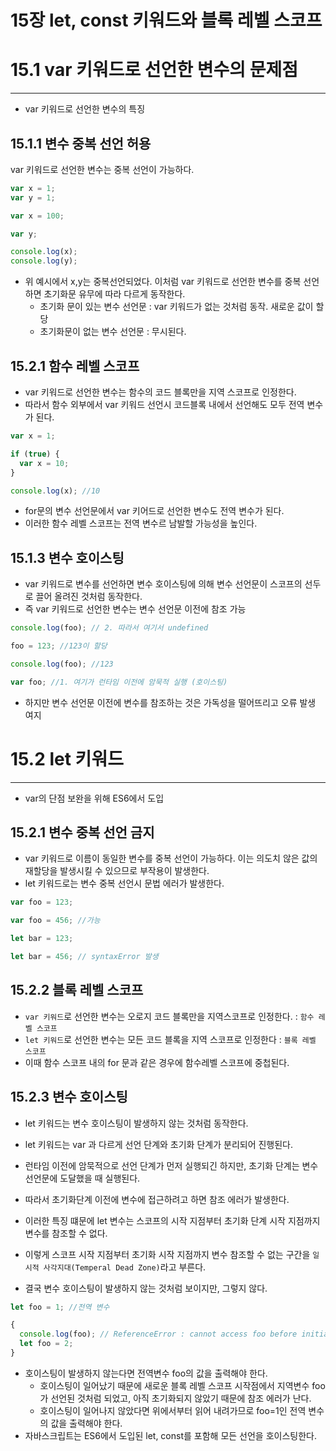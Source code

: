 # 15장 let, const 키워드와 블록 레벨 스코프

# 15.1 var 키워드로 선언한 변수의 문제점

---

- var 키워드로 선언한 변수의 특징

## 15.1.1 변수 중복 선언 허용

var 키워드로 선언한 변수는 중복 선언이 가능하다.

```jsx
var x = 1;
var y = 1;

var x = 100;

var y;

console.log(x);
console.log(y);
```

- 위 예시에서 x,y는 중복선언되었다. 이처럼 var 키워드로 선언한 변수를 중복 선언하면 초기화문 유무에 따라 다르게 동작한다.
  - 초기화 문이 있는 변수 선언문 : var 키워드가 없는 것처럼 동작. 새로운 값이 할당
  - 초기화문이 없는 변수 선언문 : 무시된다.

## 15.2.1 함수 레벨 스코프

- var 키워드로 선언한 변수는 함수의 코드 블록만을 지역 스코프로 인정한다.
- 따라서 함수 외부에서 var 키워드 선언시 코드블록 내에서 선언해도 모두 전역 변수가 된다.

```jsx
var x = 1;

if (true) {
  var x = 10;
}

console.log(x); //10
```

- for문의 변수 선언문에서 var 키어드로 선언한 변수도 전역 변수가 된다.
- 이러한 함수 레벨 스코프는 전역 변수르 남발할 가능성을 높인다.

## 15.1.3 변수 호이스팅

- var 키워드로 변수를 선언하면 변수 호이스팅에 의해 변수 선언문이 스코프의 선두로 끌어 올려진 것처럼 동작한다.
- 즉 var 키워드로 선언한 변수는 변수 선언문 이전에 참조 가능

```jsx
console.log(foo); // 2. 따라서 여기서 undefined

foo = 123; //123이 할당

console.log(foo); //123

var foo; //1. 여기가 런타임 이전에 암묵적 실행 (호이스팅)
```

- 하지만 변수 선언문 이전에 변수를 참조하는 것은 가독성을 떨어뜨리고 오류 발생 여지

# 15.2 let 키워드

---

- var의 단점 보완을 위해 ES6에서 도입

## 15.2.1 변수 중복 선언 금지

- var 키워드로 이름이 동일한 변수를 중복 선언이 가능하다. 이는 의도치 않은 값의 재할당을 발생시킬 수 있으므로 부작용이 발생한다.
- let 키워드로는 변수 중복 선언시 문법 에러가 발생한다.

```jsx
var foo = 123;

var foo = 456; //가능

let bar = 123;

let bar = 456; // syntaxError 발생
```

## 15.2.2 블록 레벨 스코프

- `var 키워드`로 선언한 변수는 오로지 코드 블록만을 지역스코프로 인정한다. : `함수 레벨 스코프`
- `let 키워드`로 선언한 변수는 모든 코드 블록을 지역 스코프로 인정한다 : `블록 레벨 스코프`
- 이때 함수 스코프 내의 for 문과 같은 경우에 함수레벨 스코프에 중첩된다.

## 15.2.3 변수 호이스팅

- let 키워드는 변수 호이스팅이 발생하지 않는 것처럼 동작한다.
- let 키워드는 var 과 다르게 선언 단계와 초기화 단계가 분리되어 진행된다.
- 런타임 이전에 암묵적으로 선언 단계가 먼저 실행되긴 하지만, 초기화 단계는 변수 선언문에 도달했을 때 실행된다.
- 따라서 초기화단계 이전에 변수에 접근하려고 하면 참조 에러가 발생한다.
- 이러한 특징 떄문에 let 변수는 스코프의 시작 지점부터 초기화 단계 시작 지점까지 변수를 참조할 수 없다.
- 이렇게 스코프 시작 지점부터 초기화 시작 지점까지 변수 참조할 수 없는 구간을 `일시적 사각지대(Temperal Dead Zone)`라고 부른다.

- 결국 변수 호이스팅이 발생하지 않는 것처럼 보이지만, 그렇지 않다.

```jsx
let foo = 1; //전역 변수

{
  console.log(foo); // ReferenceError : cannot access foo before initialization
  let foo = 2;
}
```

- 호이스팅이 발생하지 않는다면 전역변수 foo의 값을 출력해야 한다.
  - 호이스팅이 일어났기 때문에 새로운 블록 레벨 스코프 시작점에서 지역변수 foo가 선언된 것처럼 되었고, 아직 초기화되지 않았기 때문에 참조 에러가 난다.
  - 호이스팅이 일어나지 않았다면 위에서부터 읽어 내려가므로 foo=1인 전역 변수의 값을 출력해야 한다.
- 자바스크립트는 ES6에서 도입된 let, const를 포함해 모든 선언을 호이스팅한다.
